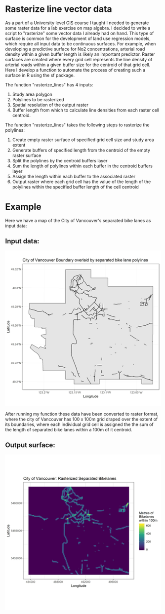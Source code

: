 # Rasterize line vector data

As a part of a University level GIS course I taught I needed to generate some raster data for a lab exercise on map algebra. I decided to write a script to "rasterize" some vector data I already had on hand. This type of surface is common for the development of land use regression models, which require all input data to be continuous surfaces. For example, when developing a predictive surface for No2 concentrations, arterial road density within a given buffer length is likely an important predictor. Raster surfaces are created where every grid cell represents the line density of arterial roads within a given buffer size for the centroid of that grid cell. Here I develop a function to automate the process of creating such a surface in R using the sf package. 

The function "rasterize_lines" has 4 inputs:

1. Study area polygon
2. Polylines to be rasterized
3. Spatial resolution of the output raster
4. Buffer length from which to calculate line densities from each raster cell centroid. 

The function "rasterize_lines" takes the following steps to rasterize the polylines: 

1. Create empty raster surface of specified grid cell size and study area extent
2. Generate buffers of specified length from the centroid of the empty raster surface
3. Split the polylines by the centroid buffers layer
4. Sum the length of polylines within each buffer in the centroid buffers layer
5. Assign the length within each buffer to the associated raster
6. Output raster where each grid cell has the value of the length of the polylines within the specified buffer length of the cell centroid

# Example

Here we have a map of the City of Vancouver's separated bike lanes as input data:

## Input data:
 ![My image](imgs/vancouver_bikelane_vector.jpg)
 
After running my function these data have been converted to raster format, where the city of Vancouver has 100 x 100m grid draped over the extent of its boundaries, where each individual grid cell is assigned the the sum of the length of separated bike lanes within a 100m of it centroid. 
 
 ## Output surface:
 
  ![My image](imgs/vancouver_bikelane_raster.jpg)

 
